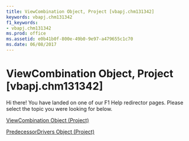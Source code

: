 ```yaml
---
title: ViewCombination Object, Project [vbapj.chm131342]
keywords: vbapj.chm131342
f1_keywords:
- vbapj.chm131342
ms.prod: office
ms.assetid: e0b41b0f-800e-49b0-9e97-a479655c1c70
ms.date: 06/08/2017
---
```



# ViewCombination Object, Project [vbapj.chm131342]

Hi there! You have landed on one of our F1 Help redirector pages. Please select the topic you were looking for below.

[ViewCombination Object (Project)](http://msdn.microsoft.com/library/34e4559a-5eb4-02be-8ad6-bdd3839d91db%28Office.15%29.aspx)

[PredecessorDrivers Object (Project)](http://msdn.microsoft.com/library/a55a655c-3f43-77db-a861-dba8059e3a21%28Office.15%29.aspx)


